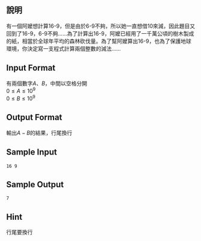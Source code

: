 ## 說明 ##

有一個阿嬤想計算16-9，但是由於6-9不夠，所以她一直想借10來減，因此題目又回到了16-9，6-9不夠......為了計算出16-9，阿嬤已經用了一千萬公頃的樹木製成的紙，相當於全球年平均的森林砍伐量。為了幫阿嬤算出16-9，也為了保護地球環境，你決定寫一支程式計算兩個整數的減法...... 


## Input Format ##

有兩個數字$A$、$B$，中間以空格分開<br>
$0 \leq A \leq 10^9$<br>
$0 \leq B \leq 10^9$<br>

## Output Format ##

輸出$A-B$的結果，行尾換行

## Sample Input ##
```
16 9
```

## Sample Output ##
```
7
```

## Hint ##
行尾要換行